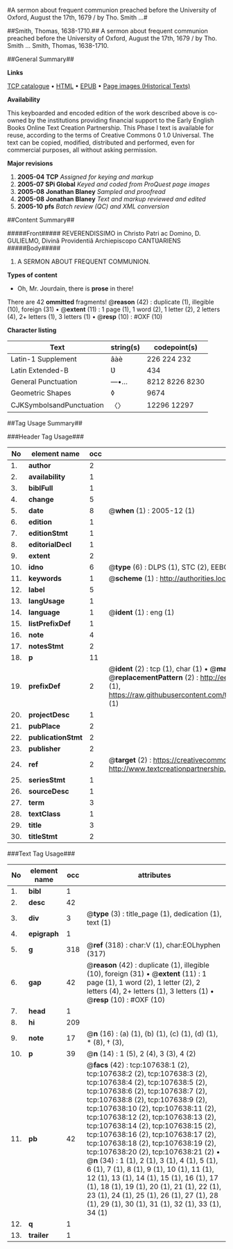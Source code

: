 #A sermon about frequent communion preached before the University of Oxford, August the 17th, 1679 / by Tho. Smith ...#

##Smith, Thomas, 1638-1710.##
A sermon about frequent communion preached before the University of Oxford, August the 17th, 1679 / by Tho. Smith ...
Smith, Thomas, 1638-1710.

##General Summary##

**Links**

[TCP catalogue](http://www.ota.ox.ac.uk/tcp/)  • 
[HTML](http://tei.it.ox.ac.uk/tcp/Texts-HTML/free/A60/A60584.html)  • 
[EPUB](http://tei.it.ox.ac.uk/tcp/Texts-EPUB/free/A60/A60584.epub) • 
[Page images (Historical Texts)](https://data.historicaltexts.jisc.ac.uk/view?pubId=eebo-18429566e&pageId=eebo-18429566e-107638-1)

**Availability**

This keyboarded and encoded edition of the
	       work described above is co-owned by the institutions
	       providing financial support to the Early English Books
	       Online Text Creation Partnership. This Phase I text is
	       available for reuse, according to the terms of Creative
	       Commons 0 1.0 Universal. The text can be copied,
	       modified, distributed and performed, even for
	       commercial purposes, all without asking permission.

**Major revisions**

1. __2005-04__ __TCP__ *Assigned for keying and markup*
1. __2005-07__ __SPi Global__ *Keyed and coded from ProQuest page images*
1. __2005-08__ __Jonathan Blaney__ *Sampled and proofread*
1. __2005-08__ __Jonathan Blaney__ *Text and markup reviewed and edited*
1. __2005-10__ __pfs__ *Batch review (QC) and XML conversion*

##Content Summary##

#####Front#####
REVERENDISSIMO in Christo Patri ac Domino, D. GULIELMO, Divinâ Providentiâ Archiepiscopo CANTƲARIENS
#####Body#####

1. A SERMON ABOUT FREQUENT COMMUNION.

**Types of content**

  * Oh, Mr. Jourdain, there is **prose** in there!

There are 42 **ommitted** fragments! 
 @__reason__ (42) : duplicate (1), illegible (10), foreign (31)  •  @__extent__ (11) : 1 page (1), 1 word (2), 1 letter (2), 2 letters (4), 2+ letters (1), 3 letters (1)  •  @__resp__ (10) : #OXF (10)

**Character listing**


|Text|string(s)|codepoint(s)|
|---|---|---|
|Latin-1 Supplement|âàè|226 224 232|
|Latin Extended-B|Ʋ|434|
|General Punctuation|—•…|8212 8226 8230|
|Geometric Shapes|◊|9674|
|CJKSymbolsandPunctuation|〈〉|12296 12297|

##Tag Usage Summary##

###Header Tag Usage###

|No|element name|occ|attributes|
|---|---|---|---|
|1.|__author__|2||
|2.|__availability__|1||
|3.|__biblFull__|1||
|4.|__change__|5||
|5.|__date__|8| @__when__ (1) : 2005-12 (1)|
|6.|__edition__|1||
|7.|__editionStmt__|1||
|8.|__editorialDecl__|1||
|9.|__extent__|2||
|10.|__idno__|6| @__type__ (6) : DLPS (1), STC (2), EEBO-CITATION (1), OCLC (1), VID (1)|
|11.|__keywords__|1| @__scheme__ (1) : http://authorities.loc.gov/ (1)|
|12.|__label__|5||
|13.|__langUsage__|1||
|14.|__language__|1| @__ident__ (1) : eng (1)|
|15.|__listPrefixDef__|1||
|16.|__note__|4||
|17.|__notesStmt__|2||
|18.|__p__|11||
|19.|__prefixDef__|2| @__ident__ (2) : tcp (1), char (1)  •  @__matchPattern__ (2) : ([0-9\-]+):([0-9IVX]+) (1), (.+) (1)  •  @__replacementPattern__ (2) : http://eebo.chadwyck.com/downloadtiff?vid=$1&page=$2 (1), https://raw.githubusercontent.com/textcreationpartnership/Texts/master/tcpchars.xml#$1 (1)|
|20.|__projectDesc__|1||
|21.|__pubPlace__|2||
|22.|__publicationStmt__|2||
|23.|__publisher__|2||
|24.|__ref__|2| @__target__ (2) : https://creativecommons.org/publicdomain/zero/1.0/ (1), http://www.textcreationpartnership.org/docs/. (1)|
|25.|__seriesStmt__|1||
|26.|__sourceDesc__|1||
|27.|__term__|3||
|28.|__textClass__|1||
|29.|__title__|3||
|30.|__titleStmt__|2||


###Text Tag Usage###

|No|element name|occ|attributes|
|---|---|---|---|
|1.|__bibl__|1||
|2.|__desc__|42||
|3.|__div__|3| @__type__ (3) : title_page (1), dedication (1), text (1)|
|4.|__epigraph__|1||
|5.|__g__|318| @__ref__ (318) : char:V (1), char:EOLhyphen (317)|
|6.|__gap__|42| @__reason__ (42) : duplicate (1), illegible (10), foreign (31)  •  @__extent__ (11) : 1 page (1), 1 word (2), 1 letter (2), 2 letters (4), 2+ letters (1), 3 letters (1)  •  @__resp__ (10) : #OXF (10)|
|7.|__head__|1||
|8.|__hi__|209||
|9.|__note__|17| @__n__ (16) : (a) (1), (b) (1), (c) (1), (d) (1), * (8), † (3), | (1)  •  @__rend__ (8) : inter (8)  •  @__place__ (9) : margin (9)|
|10.|__p__|39| @__n__ (14) : 1 (5), 2 (4), 3 (3), 4 (2)|
|11.|__pb__|42| @__facs__ (42) : tcp:107638:1 (2), tcp:107638:2 (2), tcp:107638:3 (2), tcp:107638:4 (2), tcp:107638:5 (2), tcp:107638:6 (2), tcp:107638:7 (2), tcp:107638:8 (2), tcp:107638:9 (2), tcp:107638:10 (2), tcp:107638:11 (2), tcp:107638:12 (2), tcp:107638:13 (2), tcp:107638:14 (2), tcp:107638:15 (2), tcp:107638:16 (2), tcp:107638:17 (2), tcp:107638:18 (2), tcp:107638:19 (2), tcp:107638:20 (2), tcp:107638:21 (2)  •  @__n__ (34) : 1 (1), 2 (1), 3 (1), 4 (1), 5 (1), 6 (1), 7 (1), 8 (1), 9 (1), 10 (1), 11 (1), 12 (1), 13 (1), 14 (1), 15 (1), 16 (1), 17 (1), 18 (1), 19 (1), 20 (1), 21 (1), 22 (1), 23 (1), 24 (1), 25 (1), 26 (1), 27 (1), 28 (1), 29 (1), 30 (1), 31 (1), 32 (1), 33 (1), 34 (1)|
|12.|__q__|1||
|13.|__trailer__|1||
